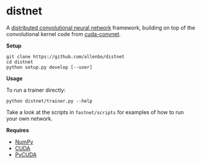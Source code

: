 distnet
=========
A [distributed convolutional neural network](http://yann.lecun.com/exdb/lenet/) framework, building on 
top of the convolutional kernel code from [cuda-convnet](https://code.google.com/p/cuda-convnet/).


**Setup**

```
git clone https://github.com/allenbo/distnet
cd distnet
python setup.py develop [--user]
```

**Usage**

To run a trainer directly:

    python distnet/trainer.py --help
    
Take a look at the scripts in `fastnet/scripts` for examples of how to run your own network.


**Requires**

  * [NumPy](http://www.numpy.org/)
  * [CUDA](http://www.nvidia.com/object/cuda_home_new.html)
  * [PyCUDA](http://documen.tician.de/pycuda/)
